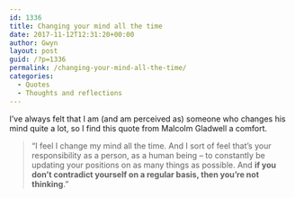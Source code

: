 ```yaml
---
id: 1336
title: Changing your mind all the time
date: 2017-11-12T12:31:20+00:00
author: Gwyn
layout: post
guid: /?p=1336
permalink: /changing-your-mind-all-the-time/
categories:
  - Quotes
  - Thoughts and reflections
---
```

I&#8217;ve always felt that I am (and am perceived as) someone who changes his mind quite a lot, so I find this quote from Malcolm Gladwell a comfort.

> &#8220;I feel I change my mind all the time. And I sort of feel that&#8217;s your responsibility as a person, as a human being – to constantly be updating your positions on as many things as possible. And **if you don&#8217;t contradict yourself on a regular basis, then you&#8217;re not thinking**.&#8221;